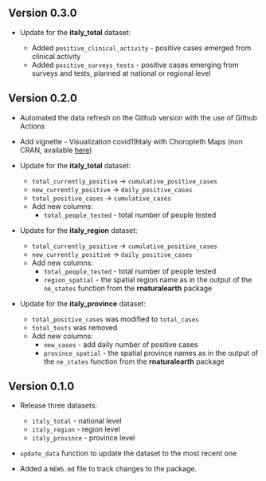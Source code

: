 ## Version 0.3.0
* Update for the **italy_total** dataset:

  - Added `positive_clinical_activity` - positive cases emerged from clinical activity
  - Added `positive_surveys_tests` - positive cases emerging from surveys and tests, planned at national or regional level



## Version 0.2.0

* Automated the data refresh on the Github version with the use of Github Actions
* Add vignette - Visualization covid19italy with Choropleth Maps (non CRAN, available [here](https://covid19r.github.io/covid19italy/articles/geospatial_visualization.html))
* Update for the **italy_total** dataset:
  - `total_currently_positive` -> `cumulative_positive_cases`
  - `new_currently_positive` -> `daily_positive_cases`
  - `total_positive_cases` -> `cumulative_cases`
  - Add new columns:
      - `total_people_tested` - total number of people tested 
  
* Update for the **italy_region** dataset:
  - `total_currently_positive` -> `cumulative_positive_cases`
  - `new_currently_positive` -> `daily_positive_cases`
   - Add new columns:
      - `total_people_tested` - total number of people tested 
      - `region_spatial` - the spatial region name as in the output of the `ne_states` function from the **rnaturalearth** package

* Update for the **italy_province** dataset:
  - `total_positive_cases` was modified to `total_cases`
  -  `total_tests` was removed
  - Add new columns:
      - `new_cases` - add daily number of positive cases
      - `province_spatial` - the spatial province names as in the output of the `ne_states` function from the **rnaturalearth** package

## Version 0.1.0

* Release three datasets:
  - `italy_total` - national level
  - `italy_region` - region level
  - `italy_province` - province level
* `update_data` function to update the dataset to the most recent one


* Added a `NEWS.md` file to track changes to the package.

